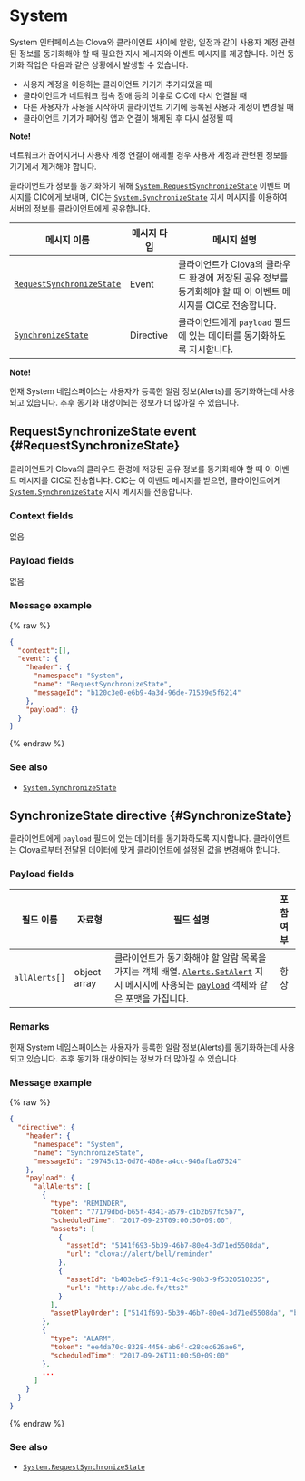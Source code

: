 # System

System 인터페이스는 Clova와 클라이언트 사이에 알람, 일정과 같이 사용자 계정 관련된 정보를 동기화해야 할 때 필요한 지시 메시지와 이벤트 메시지를 제공합니다. 이런 동기화 작업은 다음과 같은 상황에서 발생할 수 있습니다.

* 사용자 계정을 이용하는 클라이언트 기기가 추가되었을 때
* 클라이언트가 네트워크 접속 장애 등의 이유로 CIC에 다시 연결될 때
* 다른 사용자가 사용을 시작하여 클라이언트 기기에 등록된 사용자 계정이 변경될 때
* 클라이언트 기기가 페어링 앱과 연결이 해제된 후 다시 설정될 때

<div class="note">
  <p><strong>Note!</strong></p>
  <p>네트워크가 끊어지거나 사용자 계정 연결이 해제될 경우 사용자 계정과 관련된 정보를 기기에서 제거해야 합니다.</p>
</div>

클라이언트가 정보를 동기화하기 위해 [`System.RequestSynchronizeState`](#RequestSynchronizeState) 이벤트 메시지를 CIC에게 보내며, CIC는 [`System.SynchronizeState`](#SynchronizeState) 지시 메시지를 이용하여 서버의 정보를 클라이언트에게 공유합니다.

| 메시지 이름         | 메시지 타입  | 메시지 설명                                 |
|------------------|-----------|-------------------------------------------|
| [`RequestSynchronizeState`](#RequestSynchronizeState)  | Event     | 클라이언트가 Clova의 클라우드 환경에 저장된 공유 정보를 동기화해야 할 때 이 이벤트 메시지를 CIC로 전송합니다. |
| [`SynchronizeState`](#SynchronizeState)                | Directive | 클라이언트에게 `payload` 필드에 있는 데이터를 동기화하도록 지시합니다.                               |


<div class="note">
  <p><strong>Note!</strong></p>
  <p>현재 System 네임스페이스는 사용자가 등록한 알람 정보(Alerts)를 동기화하는데 사용되고 있습니다. 추후 동기화 대상이되는 정보가 더 많아질 수 있습니다.</p>
</div>

## RequestSynchronizeState event {#RequestSynchronizeState}
클라이언트가 Clova의 클라우드 환경에 저장된 공유 정보를 동기화해야 할 때 이 이벤트 메시지를 CIC로 전송합니다. CIC는 이 이벤트 메시지를 받으면, 클라이언트에게 [`System.SynchronizeState`](#SynchronizeState) 지시 메시지를 전송합니다.

### Context fields

없음

### Payload fields

없음

### Message example
{% raw %}
```json
{
  "context":[],
  "event": {
    "header": {
      "namespace": "System",
      "name": "RequestSynchronizeState",
      "messageId": "b120c3e0-e6b9-4a3d-96de-71539e5f6214"
    },
    "payload": {}
  }
}
```
{% endraw %}

### See also
* [`System.SynchronizeState`](/CIC/References/CICInterface/System.md#SynchronizeState)

## SynchronizeState directive {#SynchronizeState}
클라이언트에게 `payload` 필드에 있는 데이터를 동기화하도록 지시합니다. 클라이언트는 Clova로부터 전달된 데이터에 맞게 클라이언트에 설정된 값을 변경해야 합니다.

### Payload fields

| 필드 이름       | 자료형    | 필드 설명                     | 포함 여부 |
|---------------|---------|-----------------------------|:---------:|
| `allAlerts[]`   | object array | 클라이언트가 동기화해야 할 알람 목록을 가지는 객체 배열. [`Alerts.SetAlert`](/CIC/References/CICInterface/Alerts.md#SetAlert) 지시 메시지에 사용되는 [`payload`](/CIC/References/CICInterface/Alerts.md#SetAlertPayload) 객체와 같은 포맷을 가집니다. | 항상    |

### Remarks
현재 System 네임스페이스는 사용자가 등록한 알람 정보(Alerts)를 동기화하는데 사용되고 있습니다. 추후 동기화 대상이되는 정보가 더 많아질 수 있습니다.

### Message example

{% raw %}

```json
{
  "directive": {
    "header": {
      "namespace": "System",
      "name": "SynchronizeState",
      "messageId": "29745c13-0d70-408e-a4cc-946afba67524"
    },
    "payload": {
      "allAlerts": [
        {
          "type": "REMINDER",
          "token": "77179dbd-b65f-4341-a579-c1b2b97fc5b7",
          "scheduledTime": "2017-09-25T09:00:50+09:00",
          "assets": [
            {
              "assetId": "5141f693-5b39-46b7-80e4-3d71ed5508da",
              "url": "clova://alert/bell/reminder"
            },
            {
              "assetId": "b403ebe5-f911-4c5c-98b3-9f5320510235",
              "url": "http://abc.de.fe/tts2"
            }
          ],
          "assetPlayOrder": ["5141f693-5b39-46b7-80e4-3d71ed5508da", "b403ebe5-f911-4c5c-98b3-9f5320510235"]
        },
        {
          "type": "ALARM",
          "token": "ee4da70c-8328-4456-ab6f-c28cec626ae6",
          "scheduledTime": "2017-09-26T11:00:50+09:00"
        },
        ...
      ]
    }
  }
}
```

{% endraw %}

### See also
* [`System.RequestSynchronizeState`](#RequestSynchronizeState)
